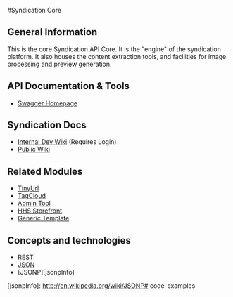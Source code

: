 #Syndication Core
## General Information

This is the core Syndication API Core. It is the "engine" of the syndication platform. It also houses the content extraction tools, and facilities for image processing and preview generation.

## API Documentation & Tools
* [Swagger Homepage][swaggerHome]

## Syndication Docs
* [Internal Dev Wiki][syndicationWiki] (Requires Login)
* [Public Wiki][syndicationPublicWiki]

## Related Modules
* [TinyUrl][tinyUrlProject]
* [TagCloud][tagCloudProject]
* [Admin Tool][adminToolProject]
* [HHS Storefront][hhsStorefrontProject]
* [Generic Template][templateProject]

## Concepts and technologies

* [REST][restInfo]
* [JSON][jsonInfo]
* [JSONP][jsonpInfo]

[swaggerHome]: https://developers.helloreverb.com/swagger/

[syndicationWiki]: http://ctacdev.com/ctacwiki/doku.php?id=syndication:syndication
[syndicationPublicWiki]: http://ctacdev.com/ctacpublicwiki/doku.php?id=syndication:syndication

[tinyUrlProject]:https://bitbucket.org/ctacdevteam/tinyurl_syndication
[tagCloudProject]:https://bitbucket.org/ctacdevteam/tag_cloud
[adminToolProject]: https://bitbucket.org/ctacdevteam/syndication_admin
[hhsStorefrontProject]: https://bitbucket.org/ctacdevteam/syndication_storefront
[templateProject]:https://bitbucket.org/ctacdevteam/syndication_template

[restInfo]: http://en.wikipedia.org/wiki/Representational_state_transfer
[jsonInfo]: http://en.wikipedia.org/wiki/JSON
[jsonpInfo]: http://en.wikipedia.org/wiki/JSONP# code-examples
